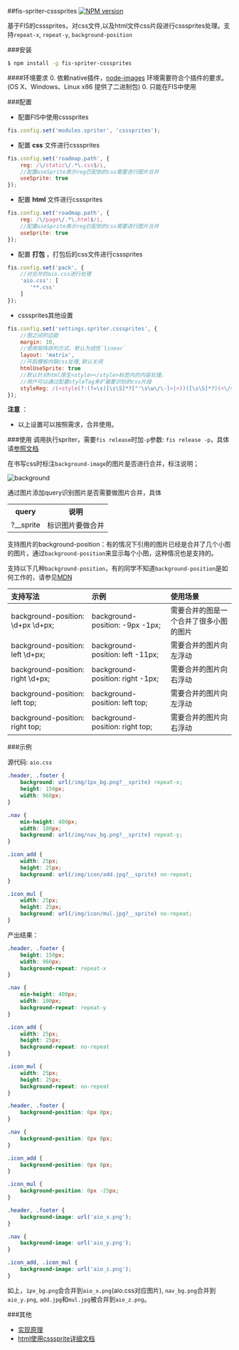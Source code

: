 ##fis-spriter-csssprites
[![NPM version](https://badge.fury.io/js/fis-spriter-csssprites.png)](http://badge.fury.io/js/fis-spriter-csssprites)

基于FIS的csssprites，对css文件,以及html文件css片段进行csssprites处理。支持`repeat-x`, `repeat-y`, `background-position`

###安装

```bash
$ npm install -g fis-spriter-csssprites
```

####环境要求
0. 依赖native插件，[node-images](https://github.com/xiangshouding/node-images) 环境需要符合个插件的要求。(OS X、Windows、Linux x86 提供了二进制包)
0. 只能在FIS中使用

###配置

* 配置FIS中使用csssprites
```javascript
fis.config.set('modules.spriter', 'csssprites');
```

* 配置 **css** 文件进行csssprites

```javascript
fis.config.set('roadmap.path', {
    reg: /\/static\/.*\.css$/i,
    //配置useSprite表示reg匹配到的css需要进行图片合并
    useSprite: true
});
```

* 配置 **html** 文件进行csssprites

```javascript
fis.config.set('roadmap.path', {
    reg: /\/page\/.*\.html$/i,
    //配置useSprite表示reg匹配到的css需要进行图片合并
    useSprite: true
});
```
* 配置 **打包** ，打包后的css文件进行csssprites

```javascript
fis.config.set('pack', {
    //对合并的aio.css进行处理
    'aio.css': [
       '**.css'
    ]
});
```
* csssprites其他设置

```javascript
fis.config.set('settings.spriter.csssprites', {
    //图之间的边距
    margin: 10,
    //使用矩阵排列方式，默认为线性`linear`
    layout: 'matrix',
    //开启模板内联css处理,默认关闭
    htmlUseSprite: true
    //默认针对html原生<style></style>标签内的内容处理。
    //用户可以通过配置styleTag来扩展要识别的css片段
    styleReg: /(<style(?:(?=\s)[\s\S]*?["'\s\w\/\-]>|>))([\s\S]*?)(<\/style\s*>|$)/ig
});
```
**注意** ：
* 以上设置可以按照需求，合并使用。

###使用
调用执行spriter，需要`fis release`时加`-p`参数: `fis release -p`，具体请[参照文档](https://github.com/fis-dev/fis/wiki/%E9%85%8D%E7%BD%AEAPI#modulesspriter)

在书写css时标注`background-image`的图片是否进行合并，标注说明；

![background](https://raw.github.com/xiangshouding/fis-spriter-csssprites/master/doc/image/background.png)

通过图片添加query识别图片是否需要做图片合并，具体

<table>
    <tr>
        <th>query</th>
        <th>说明</th>
    </tr>
    <tr>
        <td>?__sprite</td>
        <td>标识图片要做合并</td>
    </tr>
</table>

支持图片的background-position：有的情况下引用的图片已经是合并了几个小图的图片，通过`background-position`来显示每个小图，这种情况也是支持的。

支持以下几种`background-position`，有的同学不知道`background-position`是如何工作的，请参见[MDN](https://developer.mozilla.org/zh-CN/docs/Web/CSS/background-position)

|支持写法|示例|使用场景|
|:------|:----|:--------|
|background-position: \d+px \d+px;|background-position: -9px -1px;|需要合并的图是一个合并了很多小图的图片|
|background-position: left  \d+px;|background-position: left -11px;|需要合并的图片向左浮动|
|background-position: right \d+px;|background-position: right -1px;|需要合并的图片向右浮动|
|background-position: left top;|background-position: left top;|需要合并的图片向左浮动|
|background-position: right top;|background-position: right top;|需要合并的图片向右浮动

###示例

源代码: `aio.css`

```css
.header, .footer {
    background: url(/img/1px_bg.png?__sprite) repeat-x;
    height: 150px;
    width: 960px;
}

.nav {
    min-height: 400px;
    width: 100px;
    background: url(/img/nav_bg.png?__sprite) repeat-y;
}

.icon_add {
    width: 25px;
    height: 25px;
    background: url(/img/icon/add.jpg?__sprite) no-repeat;
}

.icon_mul {
    width: 25px;
    height: 25px;
    background: url(/img/icon/mul.jpg?__sprite) no-repeat;
}
```
产出结果：

```css
.header, .footer {
    height: 150px;
    width: 960px;
    background-repeat: repeat-x
}

.nav {
    min-height: 400px;
    width: 100px;
    background-repeat: repeat-y
}

.icon_add {
    width: 25px;
    height: 25px;
    background-repeat: no-repeat
}

.icon_mul {
    width: 25px;
    height: 25px;
    background-repeat: no-repeat
}

.header, .footer {
    background-position: 0px 0px;
}

.nav {
    background-position: 0px 0px;
}

.icon_add {
    background-position: 0px 0px;
}

.icon_mul {
    background-position: 0px -25px;
}

.header, .footer {
    background-image: url('aio_x.png');
}

.nav {
    background-image: url('aio_y.png');
}

.icon_add, .icon_mul {
    background-image: url('aio_z.png');
}

```

如上，`1px_bg.png`会合并到`aio_x.png`(aio.css对应图片), `nav_bg.png`合并到`aio_y.png`, `add.jpg`和`mul.jpg`被合并到`aio_z.png`。

###其他
* [实现原理](https://github.com/xiangshouding/fis-spriter-csssprites/wiki/CssSprites%E5%AE%9E%E7%8E%B0%E5%8E%9F%E7%90%86)
* [html使用csssprite详细文档](https://github.com/lily-zhangying/fis-spriter-csssprites/wiki/csssprite%E6%94%AF%E6%8C%81%E5%86%85%E8%81%94css)
